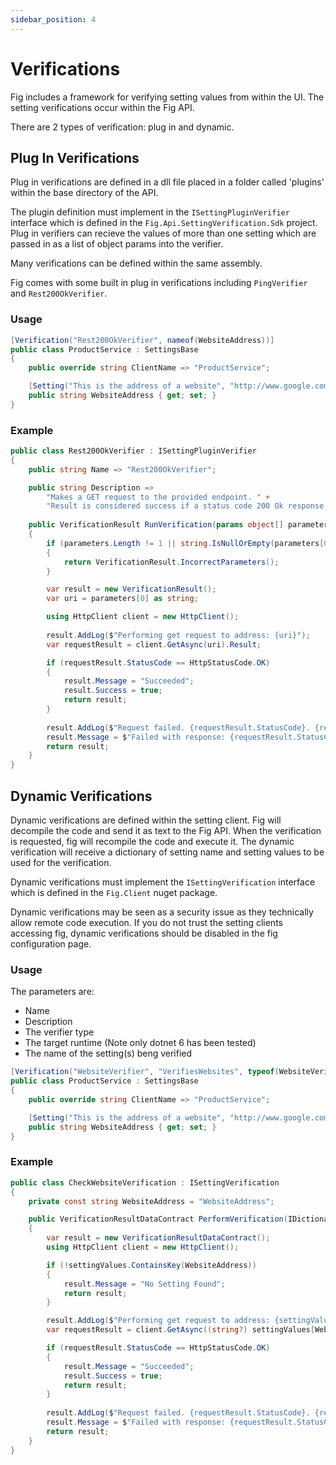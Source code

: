 ```yaml
---
sidebar_position: 4
---
```


# Verifications

Fig includes a framework for verifying setting values from within the UI. The setting verifications occur within the Fig API.

There are 2 types of verification: plug in and dynamic.

## Plug In Verifications

Plug in verifications are defined in a dll file placed in a folder called 'plugins' within the base directory of the API. 

The plugin definition must implement in the `ISettingPluginVerifier` interface which is defined in the `Fig.Api.SettingVerification.Sdk` project. Plug in verifiers can recieve the values of more than one setting which are passed in as a list of object params into the verifier.

Many verifications can be defined within the same assembly.

Fig comes with some built in plug in verifications including `PingVerifier` and `Rest200OkVerifier`.

### Usage

```csharp
[Verification("Rest200OkVerifier", nameof(WebsiteAddress))]
public class ProductService : SettingsBase
{
    public override string ClientName => "ProductService";

    [Setting("This is the address of a website", "http://www.google.com")]
    public string WebsiteAddress { get; set; }
}
```

### Example

```csharp
public class Rest200OkVerifier : ISettingPluginVerifier
{
    public string Name => "Rest200OkVerifier";

    public string Description =>
        "Makes a GET request to the provided endpoint. " +
        "Result is considered success if a status code 200 Ok response is received";
    
    public VerificationResult RunVerification(params object[] parameters)
    {
        if (parameters.Length != 1 || string.IsNullOrEmpty(parameters[0] as string))
        {
            return VerificationResult.IncorrectParameters();
        }

        var result = new VerificationResult();
        var uri = parameters[0] as string;

        using HttpClient client = new HttpClient();
        
        result.AddLog($"Performing get request to address: {uri}");
        var requestResult = client.GetAsync(uri).Result;

        if (requestResult.StatusCode == HttpStatusCode.OK)
        {
            result.Message = "Succeeded";
            result.Success = true;
            return result;
        }
    
        result.AddLog($"Request failed. {requestResult.StatusCode}. {requestResult.ReasonPhrase}");
        result.Message = $"Failed with response: {requestResult.StatusCode}";
        return result;
    }
}
```



## Dynamic Verifications

Dynamic verifications are defined within the setting client. Fig will decompile the code and send it as text to the Fig API. When the verification is requested, fig will recompile the code and execute it. The dynamic verification will receive a dictionary of setting name and setting values to be used for the verification. 

Dynamic verifications must implement the `ISettingVerification` interface which is defined in the `Fig.Client` nuget package.

Dynamic verifications may be seen as a security issue as they technically allow remote code execution. If you do not trust the setting clients accessing fig, dynamic verifications should be disabled in the fig configuration page.

### Usage

The parameters are:

- Name
- Description
- The verifier type
- The target runtime (Note only dotnet 6 has been tested)
- The name of the setting(s) beng verified

```csharp
[Verification("WebsiteVerifier", "VerifiesWebsites", typeof(WebsiteVerifier), TargetRuntime.Dotnet6, nameof(WebsiteAddress))]
public class ProductService : SettingsBase
{
    public override string ClientName => "ProductService";

    [Setting("This is the address of a website", "http://www.google.com")]
    public string WebsiteAddress { get; set; }
}
```

### Example

```csharp
public class CheckWebsiteVerification : ISettingVerification
{
    private const string WebsiteAddress = "WebsiteAddress";

    public VerificationResultDataContract PerformVerification(IDictionary<string, object?> settingValues)
    {
        var result = new VerificationResultDataContract();
        using HttpClient client = new HttpClient();

        if (!settingValues.ContainsKey(WebsiteAddress))
        {
            result.Message = "No Setting Found";
            return result;
        }

        result.AddLog($"Performing get request to address: {settingValues[WebsiteAddress]}");
        var requestResult = client.GetAsync((string?) settingValues[WebsiteAddress]).Result;

        if (requestResult.StatusCode == HttpStatusCode.OK)
        {
            result.Message = "Succeeded";
            result.Success = true;
            return result;
        }
    
        result.AddLog($"Request failed. {requestResult.StatusCode}. {requestResult.ReasonPhrase}");
        result.Message = $"Failed with response: {requestResult.StatusCode}";
        return result;
    }
}
```

